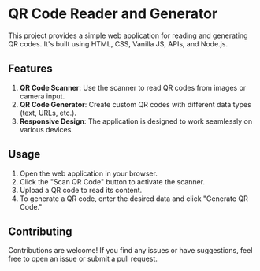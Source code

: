 # QR Code Reader and Generator

This project provides a simple web application for reading and generating QR codes. It's built using HTML, CSS, Vanilla JS, APIs, and Node.js.

## Features

1. **QR Code Scanner**: Use the scanner to read QR codes from images or camera input.
2. **QR Code Generator**: Create custom QR codes with different data types (text, URLs, etc.).
3. **Responsive Design**: The application is designed to work seamlessly on various devices.

## Usage

1. Open the web application in your browser.
2. Click the "Scan QR Code" button to activate the scanner.
3. Upload a QR code to read its content.
4. To generate a QR code, enter the desired data and click "Generate QR Code."

## Contributing

Contributions are welcome! If you find any issues or have suggestions, feel free to open an issue or submit a pull request.

